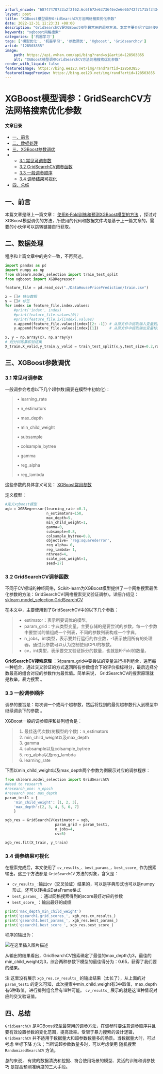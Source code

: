 ```yaml
---
arturl_encode: "68747470733a2f2f62:6c6f672e6373646e2e6e65742f71715f34343934393034312f:61727469636c652f64657461696c732f313238353033383535"
layout: post
title: "XGBoost模型调参GridSearchCV方法网格搜索优化参数"
date: 2022-12-31 12:23:31 +08:00
description: "GridSearchCV是XGBoost模型最常用的调参方法。本文主要介绍了如何使用GridSear"
keywords: "xgboost网格搜索"
categories: ['机器学习']
tags: ['模型优化', '机器学习', '参数调优', 'Xgboost', 'Gridsearchcv']
artid: "128503855"
image:
    path: https://api.vvhan.com/api/bing?rand=sj&artid=128503855
    alt: "XGBoost模型调参GridSearchCV方法网格搜索优化参数"
render_with_liquid: false
featuredImage: https://bing.ee123.net/img/rand?artid=128503855
featuredImagePreview: https://bing.ee123.net/img/rand?artid=128503855
---
```


# XGBoost模型调参：GridSearchCV方法网格搜索优化参数

#### 文章目录

* [一、前言](#_1)
* [二、数据处理](#_3)
* [三、XGBoost参数调优](#XGBoost_27)
* + [3.1 常见可调参数](#31__28)
  + [3.2 GridSearchCV调参函数](#32_GridSearchCV_61)
  + [3.3 一般调参顺序](#33__73)
  + [3.4 调参结果可视化](#34__103)
* [四、总结](#_121)

## 一、前言

本篇文章是继上一篇文章：
[使用K-Fold训练和预测XGBoost模型的方法](https://blog.csdn.net/qq_44949041/article/details/128500239)
，探讨对XGBoost模型调优的方法，所使用的代码和数据文件均是基于上一篇文章的，需要的小伙伴可以跳转链接自行获取。

## 二、数据处理

程序和上篇文章中的完全一致，不再赘述。

```python
import pandas as pd
import numpy as np
from sklearn.model_selection import train_test_split
from xgboost import XGBRegressor

feature_file = pd.read_csv("./DataHousePricePrediction/train.csv")

x = []# 特征数据
y = []# 标签
for index in feature_file.index.values:
    #print('index', index)
    #print(feature_file.values[0])
    #print(feature_file.ix[index].values) 
    x.append(feature_file.values[index][2: -1]) # 从原文件中提取输入变量数据
    y.append(feature_file.values[index][1])     # 从原文件中提取输出变量标签
   
x, y = np.array(x), np.array(y)
# 划分训练集和验证集
X_train,X_valid,y_train,y_valid = train_test_split(x,y,test_size=0.2,random_state=12345)

```

## 三、XGBoost参数调优

### 3.1 常见可调参数

一般调参会考虑以下几个超参数(需要在模型中初始化)：

> • learning\_rate
>   
> • n\_estimators
>   
> • max\_depth
>   
> • min\_child\_weight
>   
> • subsample
>   
> • colsample\_bytree
>   
> • gamma
>   
> • reg\_alpha
>   
> • reg\_lambda

这些参数的具体含义可见：
[XGBoost常用参数](https://xgboost.readthedocs.io/en/latest/parameter.html#general-parameters)
  
定义模型：

```python
#定义xgboost模型
xgb = XGBRegressor(learning_rate =0.1,
                   n_estimators=150, 
                   max_depth=5,
                   min_child_weight=1,
                   gamma=0,
                   subsample=0.8,
                   colsample_bytree=0.8,
                   objective= 'reg:squarederror',
                   reg_alpha= 0,
                   reg_lambda= 1,
                   nthread=4,
                   scale_pos_weight=1,
                   seed=27)


```

### 3.2 GridSearchCV调参函数

不同于CV领域的神经网络，Scikit-learn为XGBoost模型提供了一个网格搜索最优化参数的方法：GridSearchCV(网格搜索交叉验证调参)。详细介绍见：
[sklearn.model\_selection.GridSearchCV](https://scikit-learn.org/stable/modules/generated/sklearn.model_selection.GridSearchCV.html)

在本文中，主要使用到了GridSearchCV中的以下几个参数：

> * estimator：表示所要调优的模型。
> * param\_grid：字典类型变量。主要存储的是要尝试的参数，每一个参数中要尝试的值组成一个列表，不同的参数列表构成一个字典。
> * n\_jobs，int类型，表示要并行运行的作业数，-1表示使用所有的处理器。通过此参数可以认为控制使用CPU的核数。
> * cv，int类型，表示要交叉验证拆分的数量，也就是K-Fold的数量。

**GridSearchCV搜索原理**
：对param\_grid中要尝试的变量进行排列组合，遍历每一种组合，通过交叉验证的方式返回所有参数组合下的评价指标得分，最后选择分数最高的组合对应的参数作为最优值。简单来说，
GridSearchCV的搜索原理就是枚举，暴力搜索
。

### 3.3 一般调参顺序

调参的要旨是：每次调一个或两个超参数，然后将找到的最优超参数代入到模型中继续调余下的参数
。
  
XGBoost一般的调参顺序和排列组合是：

> 1. 最佳迭代次数(树模型的个数)：n\_estimators
> 2. min\_child\_weight以及max\_depth
> 3. gamma
> 4. subsample以及colsample\_bytree
> 5. reg\_alpha以及reg\_lambda
> 6. learning\_rate

下面以min\_child\_weight以及max\_depth两个参数为例展示对应的调参程序：

```python
from sklearn.model_selection import GridSearchCV
#Need to research
#research_one: n_epoch
#research_one: max_depth
param_test1 = {
    'min_child_weight': [1, 2, 3],
    'max_depth':[2, 3, 4, 5, 6, 7]
    }

xgb_res = GridSearchCV(estimator = xgb, 
                       param_grid = param_test1, 
                       n_jobs=4, 
                       cv=5)

xgb_res.fit(X_train, y_train)

```

### 3.4 调参结果可视化

在搜索完成后，本文使用了
`cv_results_、best_params_、best_score_`
作为搜索输出，这三个方法都是
`GridSearchCV`
方法的对象，含义是：

* `cv_results_`
  :输出cv（交叉验证）结果的，可以是字典形式也可以是numpy形式，还可以转换成DataFrame格式
* `best_params_`
  ：通过网格搜索得到的score最好对应的参数
* `best_score_`
  ：输出最好的成绩

```python
print('max_depth_min_child_weight')
print('gsearch1.grid_scores_', xgb_res.cv_results_)
print('gsearch1.best_params_', xgb_res.best_params_)
print('gsearch1.best_score_', xgb_res.best_score_)

```

程序的输出为：

![在这里插入图片描述](https://i-blog.csdnimg.cn/blog_migrate/b1c1fb6c21e866166f2c6cd38cfa8d94.jpeg#pic_center)
  
从输出的结果看出，GridSearchCV搜索确定了最佳的max\_depth为3，最佳的min\_child\_weight为3，综合两种参数下模型的最佳得分为：0.65，获得了我们要的结果。
  
注:这里没有展示
`xgb_res.cv_results_`
的输出结果（太长了），从上面的对
`param_test1`
的定义可知，此次搜索中min\_child\_weight有3中取值，max\_depth有6种取值，进行排列组合后有18种可能。
`cv_results_`
展示的就是这18种情况对应的交叉验证值。

## 四、总结

`GridSearchCV`
是XGBoost模型最常用的调参方法，在调参时要注意调参顺序并且要有效设置参数的变化范围，提高效率。受限于暴力搜索的设计逻辑，
`GridSearchCV`
并不适用于数据量大和超参数数量多的场景。当数据量大时，可以考虑
坐标下降
方法；当所调超参数数量多时，可以考虑使用
随机搜索
`RandomizedSearchCV`
方法。
  
总的来说，
有效的数据清洗和挖掘、符合使用场景的模型、灵活的训练和调参技巧
是提高预测准确度的三大手段。